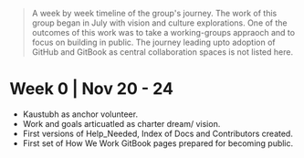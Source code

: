 > A week by week timeline of the group's journey. The work of this group began in July with vision and culture explorations. One of the outcomes of this work was to take a working-groups appraoch and to focus on building in public. The journey leading upto adoption of GitHub and GitBook as central collaboration spaces is not listed here. 

# Week 0 | Nov 20 - 24
- Kaustubh as anchor volunteer.
- Work and goals articuatled as charter dream/ vision.
- First versions of Help_Needed, Index of Docs and Contributors created.
- First set of How We Work GitBook pages prepared for becoming public.
